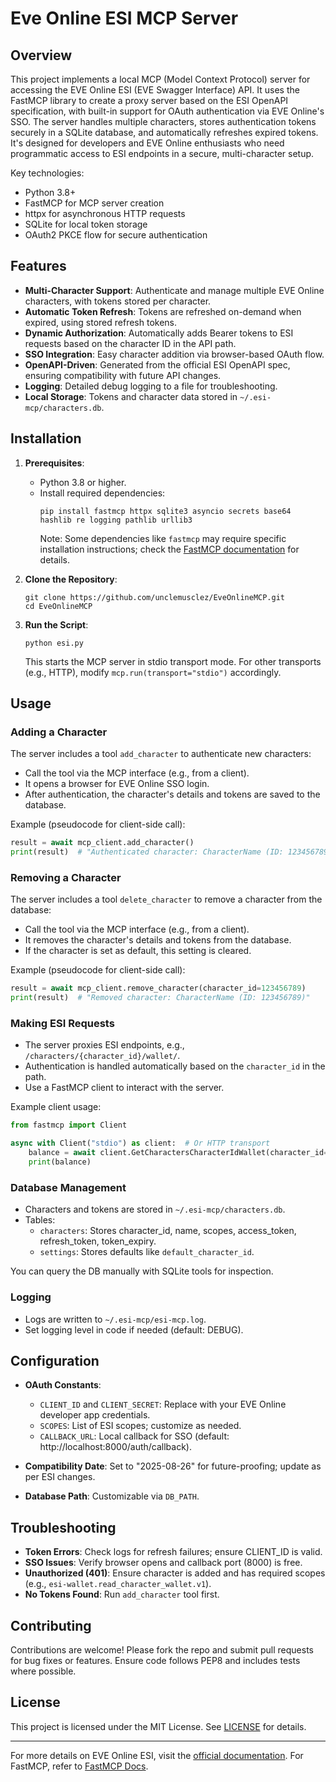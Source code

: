 # Eve Online ESI MCP Server

## Overview

This project implements a local MCP (Model Context Protocol) server for accessing the EVE Online ESI (EVE Swagger Interface) API. It uses the FastMCP library to create a proxy server based on the ESI OpenAPI specification, with built-in support for OAuth authentication via EVE Online's SSO. The server handles multiple characters, stores authentication tokens securely in a SQLite database, and automatically refreshes expired tokens. It's designed for developers and EVE Online enthusiasts who need programmatic access to ESI endpoints in a secure, multi-character setup.

Key technologies:
- Python 3.8+
- FastMCP for MCP server creation
- httpx for asynchronous HTTP requests
- SQLite for local token storage
- OAuth2 PKCE flow for secure authentication

## Features

- **Multi-Character Support**: Authenticate and manage multiple EVE Online characters, with tokens stored per character.
- **Automatic Token Refresh**: Tokens are refreshed on-demand when expired, using stored refresh tokens.
- **Dynamic Authorization**: Automatically adds Bearer tokens to ESI requests based on the character ID in the API path.
- **SSO Integration**: Easy character addition via browser-based OAuth flow.
- **OpenAPI-Driven**: Generated from the official ESI OpenAPI spec, ensuring compatibility with future API changes.
- **Logging**: Detailed debug logging to a file for troubleshooting.
- **Local Storage**: Tokens and character data stored in `~/.esi-mcp/characters.db`.

## Installation

1. **Prerequisites**:
   - Python 3.8 or higher.
   - Install required dependencies:
     ```
     pip install fastmcp httpx sqlite3 asyncio secrets base64 hashlib re logging pathlib urllib3
     ```
     Note: Some dependencies like `fastmcp` may require specific installation instructions; check the [FastMCP documentation](https://fastmcp.cloud/docs) for details.

2. **Clone the Repository**:
   ```
   git clone https://github.com/unclemusclez/EveOnlineMCP.git
   cd EveOnlineMCP
   ```

3. **Run the Script**:
   ```
   python esi.py
   ```
   This starts the MCP server in stdio transport mode. For other transports (e.g., HTTP), modify `mcp.run(transport="stdio")` accordingly.

## Usage

### Adding a Character
The server includes a tool `add_character` to authenticate new characters:
- Call the tool via the MCP interface (e.g., from a client).
- It opens a browser for EVE Online SSO login.
- After authentication, the character's details and tokens are saved to the database.

Example (pseudocode for client-side call):
```python
result = await mcp_client.add_character()
print(result)  # "Authenticated character: CharacterName (ID: 123456789)"
```
### Removing a Character
The server includes a tool `delete_character` to remove a character from the database:
- Call the tool via the MCP interface (e.g., from a client).
- It removes the character's details and tokens from the database.
- If the character is set as default, this setting is cleared.

Example (pseudocode for client-side call):
```python
result = await mcp_client.remove_character(character_id=123456789)
print(result)  # "Removed character: CharacterName (ID: 123456789)"
```

### Making ESI Requests
- The server proxies ESI endpoints, e.g., `/characters/{character_id}/wallet/`.
- Authentication is handled automatically based on the `character_id` in the path.
- Use a FastMCP client to interact with the server.

Example client usage:
```python
from fastmcp import Client

async with Client("stdio") as client:  # Or HTTP transport
    balance = await client.GetCharactersCharacterIdWallet(character_id=123456789)
    print(balance)
```

### Database Management
- Characters and tokens are stored in `~/.esi-mcp/characters.db`.
- Tables:
  - `characters`: Stores character_id, name, scopes, access_token, refresh_token, token_expiry.
  - `settings`: Stores defaults like `default_character_id`.

You can query the DB manually with SQLite tools for inspection.

### Logging
- Logs are written to `~/.esi-mcp/esi-mcp.log`.
- Set logging level in code if needed (default: DEBUG).

## Configuration

- **OAuth Constants**:
  - `CLIENT_ID` and `CLIENT_SECRET`: Replace with your EVE Online developer app credentials.
  - `SCOPES`: List of ESI scopes; customize as needed.
  - `CALLBACK_URL`: Local callback for SSO (default: http://localhost:8000/auth/callback).

- **Compatibility Date**: Set to "2025-08-26" for future-proofing; update as per ESI changes.

- **Database Path**: Customizable via `DB_PATH`.

## Troubleshooting

- **Token Errors**: Check logs for refresh failures; ensure CLIENT_ID is valid.
- **SSO Issues**: Verify browser opens and callback port (8000) is free.
- **Unauthorized (401)**: Ensure character is added and has required scopes (e.g., `esi-wallet.read_character_wallet.v1`).
- **No Tokens Found**: Run `add_character` tool first.

## Contributing

Contributions are welcome! Please fork the repo and submit pull requests for bug fixes or features. Ensure code follows PEP8 and includes tests where possible.

## License

This project is licensed under the MIT License. See [LICENSE](LICENSE.md) for details.

---

For more details on EVE Online ESI, visit the [official documentation](https://developers.eveonline.com/api-explorer). For FastMCP, refer to [FastMCP Docs](https://fastmcp.cloud/docs).